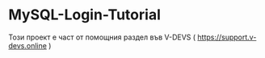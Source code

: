 # MySQL-Login-Tutorial
 Този проект е част от помощния раздел във V-DEVS ( https://support.v-devs.online )
